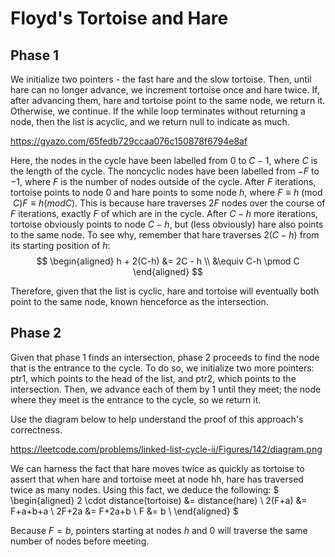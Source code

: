 # Floyd's Tortoise and Hare

## Phase 1
We initialize two pointers - the fast hare and the slow tortoise. Then, until hare can no longer advance, we increment tortoise once and hare twice. If, after advancing them, hare and tortoise point to the same node, we return it. Otherwise, we continue. If the while loop terminates without returning a node, then the list is acyclic, and we return null to indicate as much.

https://gyazo.com/65fedb729ccaa076c150878f6794e8af

Here, the nodes in the cycle have been labelled from 0 to $C-1$, where $C$ is the length of the cycle. The noncyclic nodes have been labelled from $-F$ to $-1$, where $F$ is the number of nodes outside of the cycle. After $F$ iterations, tortoise points to node 0 and hare points to some node $h$, where $F \equiv h \pmod CF≡h(modC)$. This is because hare traverses $2F$ nodes over the course of $F$ iterations, exactly $F$ of which are in the cycle. After $C-h$ more iterations, tortoise obviously points to node $C-h$, but (less obviously) hare also points to the same node. To see why, remember that hare traverses $2(C-h)$ from its starting position of $h$:
$$
\begin{aligned} h + 2(C-h) &= 2C - h \\ &\equiv C-h \pmod C \end{aligned}
$$

Therefore, given that the list is cyclic, hare and tortoise will eventually both point to the same node, known henceforce as the intersection.

## Phase 2

Given that phase 1 finds an intersection, phase 2 proceeds to find the node that is the entrance to the cycle. To do so, we initialize two more pointers: ptr1, which points to the head of the list, and ptr2, which points to the intersection. Then, we advance each of them by 1 until they meet; the node where they meet is the entrance to the cycle, so we return it.

Use the diagram below to help understand the proof of this approach's correctness.

https://leetcode.com/problems/linked-list-cycle-ii/Figures/142/diagram.png

We can harness the fact that hare moves twice as quickly as tortoise to assert that when hare and tortoise meet at node hh, hare has traversed twice as many nodes. Using this fact, we deduce the following:
$
\begin{aligned} 2 \cdot distance(tortoise) &= distance(hare) \\ 2(F+a) &= F+a+b+a \\ 2F+2a &= F+2a+b \\ F &= b \\ \end{aligned}
$

Because $F=b$, pointers starting at nodes $h$ and $0$ will traverse the same number of nodes before meeting.